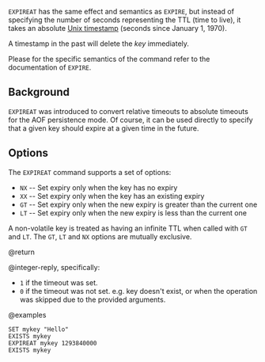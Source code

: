 `EXPIREAT` has the same effect and semantics as `EXPIRE`, but instead of specifying the number of seconds representing the TTL (time to live), it takes an absolute [Unix timestamp][hewowu] (seconds since January 1, 1970).

A timestamp in the past will delete the _key_ immediately.

[hewowu]: http://en.wikipedia.org/wiki/Unix_time

Please for the specific semantics of the command refer to the documentation of `EXPIRE`.

## Background

`EXPIREAT` was introduced to convert relative timeouts to absolute timeouts for the AOF persistence mode.
Of course, it can be used directly to specify that a given key should expire at a given time in the future.

## Options

The `EXPIREAT` command supports a set of options:

* `NX` -- Set expiry only when the key has no expiry
* `XX` -- Set expiry only when the key has an existing expiry
* `GT` -- Set expiry only when the new expiry is greater than the current one
* `LT` -- Set expiry only when the new expiry is less than the current one

A non-volatile key is treated as having an infinite TTL when called with `GT` and `LT`.
The `GT`, `LT` and `NX` options are mutually exclusive.

@return

@integer-reply, specifically:

* `1` if the timeout was set.
* `0` if the timeout was not set. e.g. key doesn't exist, or when the operation was skipped due to the provided arguments.

@examples

```cli
SET mykey "Hello"
EXISTS mykey
EXPIREAT mykey 1293840000
EXISTS mykey
```
